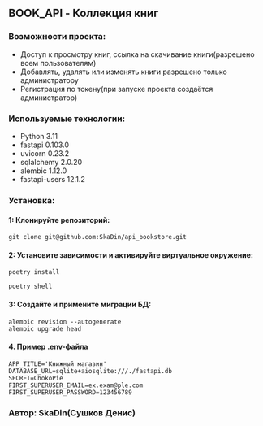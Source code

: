 ## BOOK_API - Коллекция книг

### Возможности проекта:
- Доступ к просмотру книг, ссылка на скачивание книги(разрешено всем пользователям)
- Добавлять, удалять или изменять книги разрешено только администратору
- Регистрация по токену(при запуске проекта создаётся администратор)


### Используемые технологии:
- Python 3.11
- fastapi 0.103.0
- uvicorn 0.23.2
- sqlalchemy 2.0.20
- alembic 1.12.0
- fastapi-users 12.1.2

### Установка:
#### 1: Клонируйте репозиторий:
```
git clone git@github.com:SkaDin/api_bookstore.git
```
#### 2: Установите зависимости и активируйте виртуальное окружение:
```commandline
poetry install

poetry shell
```
#### 3: Создайте и примените миграции БД:
```commandline
alembic revision --autogenerate
alembic upgrade head 
```
#### 4. Пример .env-файла
```
APP_TITLE='Книжный магазин'
DATABASE_URL=sqlite+aiosqlite:///./fastapi.db
SECRET=ChokoPie
FIRST_SUPERUSER_EMAIL=ex.exam@ple.com
FIRST_SUPERUSER_PASSWORD=123456789
```
### Aвтор: SkaDin(Сушков Денис)